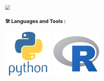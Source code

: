 <img src="https://s1.hostingkartinok.com/uploads/images/2021/12/0964cf36c427826d7442170d1dbd080d.gif"/>

### :hammer_and_wrench: Languages and Tools :
<div>
  <img src="https://github.com/devicons/devicon/blob/master/icons/python/python-original-wordmark.svg" title="Python" alt="Python" width="150" height="150"/>&nbsp;
  <img src="https://github.com/devicons/devicon/blob/master/icons/r/r-original.svg" title="R" **alt="R" width="150" height="150"/>
</div>

